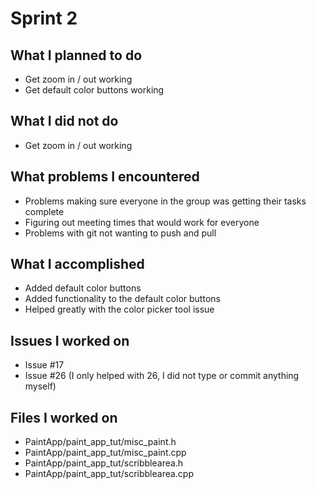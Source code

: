 # Sprint 2

## What I planned to do
* Get zoom in / out working
* Get default color buttons working

## What I did not do
* Get zoom in / out working

## What problems I encountered
* Problems making sure everyone in the group was getting their tasks complete
* Figuring out meeting times that would work for everyone
* Problems with git not wanting to push and pull

## What I accomplished
* Added default color buttons
* Added functionality to the default color buttons
* Helped greatly with the color picker tool issue

## Issues I worked on
* Issue #17
* Issue #26 (I only helped with 26, I did not type or commit anything myself)

## Files I worked on
* PaintApp/paint_app_tut/misc_paint.h
* PaintApp/paint_app_tut/misc_paint.cpp
* PaintApp/paint_app_tut/scribblearea.h
* PaintApp/paint_app_tut/scribblearea.cpp


